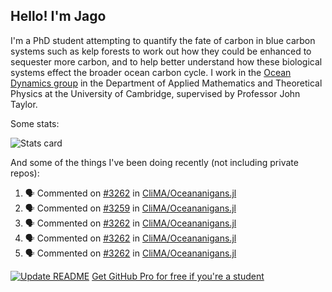 ## Hello! I'm Jago

I'm a PhD student attempting to quantify the fate of carbon in blue carbon systems such as kelp forests to work out how they could be enhanced to sequester more carbon, and to help better understand how these biological systems effect the broader ocean carbon cycle. I work in the <a href="https://www.damtp.cam.ac.uk/user/jrt51/" class="emph">Ocean Dynamics group</a> in the Department of Applied Mathematics and Theoretical Physics at the University of Cambridge, supervised by Professor John Taylor.

Some stats:
<!--
![](https://raw.githubusercontent.com/jagoosw/jagoosw/main/profile-summary-card-output/nord_dark/0-profile-details.svg)
![](https://raw.githubusercontent.com/jagoosw/jagoosw/main/profile-summary-card-output/nord_dark/3-stats.svg)
![](https://raw.githubusercontent.com/jagoosw/jagoosw/main/profile-summary-card-output/nord_dark/4-productive-time.svg)
-->
![Stats card](https://github-readme-stats.vercel.app/api?username=jagoosw&count_private=true&show_icons=true&theme=transparent&hide_title=true)

And some of the things I've been doing recently (not including private repos):
<!--START_SECTION:activity-->
1. 🗣 Commented on [#3262](https://github.com/CliMA/Oceananigans.jl/pull/3262#issuecomment-1716346783) in [CliMA/Oceananigans.jl](https://github.com/CliMA/Oceananigans.jl)
2. 🗣 Commented on [#3259](https://github.com/CliMA/Oceananigans.jl/pull/3259#issuecomment-1716027943) in [CliMA/Oceananigans.jl](https://github.com/CliMA/Oceananigans.jl)
3. 🗣 Commented on [#3262](https://github.com/CliMA/Oceananigans.jl/pull/3262#issuecomment-1716026302) in [CliMA/Oceananigans.jl](https://github.com/CliMA/Oceananigans.jl)
4. 🗣 Commented on [#3262](https://github.com/CliMA/Oceananigans.jl/pull/3262#issuecomment-1715761883) in [CliMA/Oceananigans.jl](https://github.com/CliMA/Oceananigans.jl)
5. 🗣 Commented on [#3262](https://github.com/CliMA/Oceananigans.jl/pull/3262#issuecomment-1715570845) in [CliMA/Oceananigans.jl](https://github.com/CliMA/Oceananigans.jl)
<!--END_SECTION:activity-->


[![Update README](https://github.com/jagoosw/jagoosw/actions/workflows/update-readme.yml/badge.svg)](https://github.com/jagoosw/jagoosw/actions/workflows/update-readme.yml)
[Get GitHub Pro for free if you're a student](https://education.github.com/pack)

